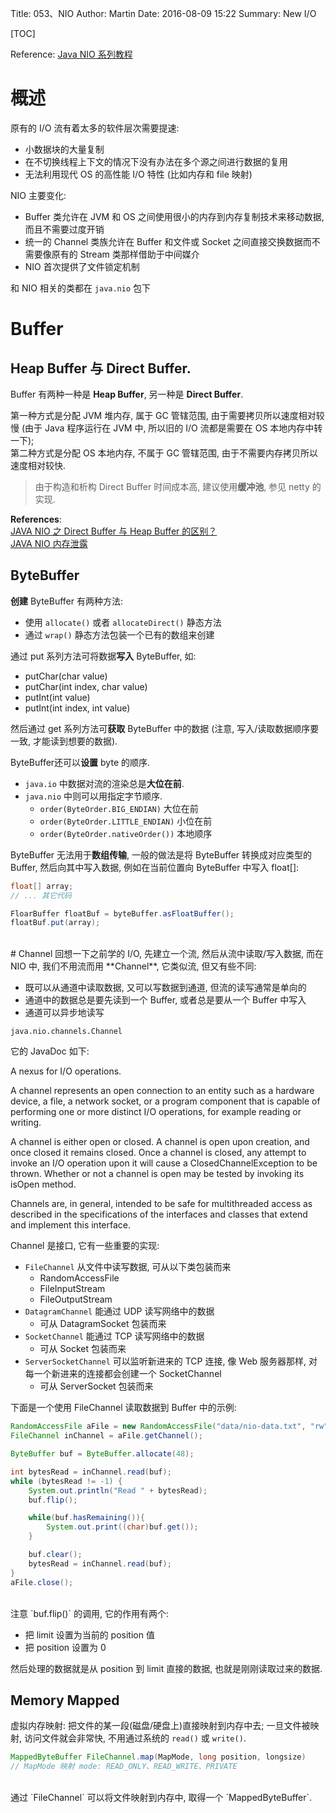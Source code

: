 Title: 053、NIO
Author: Martin
Date: 2016-08-09 15:22
Summary: New I/O

[TOC]

Reference: [Java NIO 系列教程](http://ifeve.com/java-nio-all/)

# 概述
原有的 I/O 流有着太多的软件层次需要提速:

- 小数据块的大量复制
- 在不切换线程上下文的情况下没有办法在多个源之间进行数据的复用
- 无法利用现代 OS 的高性能 I/O 特性 (比如内存和 file 映射)

NIO 主要变化:

- Buffer 类允许在 JVM 和 OS 之间使用很小的内存到内存复制技术来移动数据, 而且不需要过度开销
- 统一的 Channel 类族允许在 Buffer 和文件或 Socket 之间直接交换数据而不需要像原有的 Stream 类那样借助于中间媒介
- NIO 首次提供了文件锁定机制

和 NIO 相关的类都在 `java.nio` 包下


# Buffer
## Heap Buffer 与 Direct Buffer.
Buffer 有两种一种是 **Heap Buffer**, 另一种是 **Direct Buffer**.

第一种方式是分配 JVM 堆内存, 属于 GC 管辖范围, 由于需要拷贝所以速度相对较慢 (由于 Java 程序运行在 JVM 中, 所以旧的 I/O 流都是需要在 OS 本地内存中转一下);<br>
第二种方式是分配 OS 本地内存, 不属于 GC 管辖范围, 由于不需要内存拷贝所以速度相对较快.

> 由于构造和析构 Direct Buffer 时间成本高, 建议使用**缓冲池**, 参见 netty 的实现.

**References**:<br>
[JAVA NIO 之 Direct Buffer 与 Heap Buffer 的区别？](http://eyesmore.iteye.com/blog/1133335)<br>
[JAVA NIO 内存泄露](http://stevex.blog.51cto.com/4300375/1582209)

## ByteBuffer
**创建** ByteBuffer 有两种方法:

- 使用 `allocate()` 或者 `allocateDirect()` 静态方法
- 通过 `wrap()` 静态方法包装一个已有的数组来创建

通过 put 系列方法可将数据**写入** ByteBuffer, 如:

- putChar(char value)
- putChar(int index, char value)
- putInt(int value)
- putInt(int index, int value)

然后通过 get 系列方法可**获取** ByteBuffer 中的数据 (注意, 写入/读取数据顺序要一致, 才能读到想要的数据).

ByteBuffer还可以**设置** byte 的顺序.

- `java.io` 中数据对流的渲染总是**大位在前**.
- `java.nio` 中则可以用指定字节顺序.
    + `order(ByteOrder.BIG_ENDIAN)` 大位在前
    + `order(ByteOrder.LITTLE_ENDIAN)` 小位在前
    + `order(ByteOrder.nativeOrder())` 本地顺序

ByteBuffer 无法用于**数组传输**, 一般的做法是将 ByteBuffer 转换成对应类型的 Buffer, 然后向其中写入数据, 例如在当前位置向 ByteBuffer 中写入 float[]:

```java
float[] array;
// ... 其它代码

FloarBuffer floatBuf = byteBuffer.asFloatBuffer();
floatBuf.put(array);
```
<br>
# Channel
回想一下之前学的 I/O, 先建立一个流, 然后从流中读取/写入数据, 而在 NIO 中, 我们不用流而用 **Channel**, 它类似流, 但又有些不同:

- 既可以从通道中读取数据, 又可以写数据到通道, 但流的读写通常是单向的
- 通道中的数据总是要先读到一个 Buffer, 或者总是要从一个 Buffer 中写入
- 通道可以异步地读写

`java.nio.channels.Channel`

它的 JavaDoc 如下:

A nexus for I/O operations.

A channel represents an open connection to an entity such as a hardware device, a file, a network socket, or a program component that is capable of performing one or more distinct I/O operations, for example reading or writing.

A channel is either open or closed. A channel is open upon creation, and once closed it remains closed. Once a channel is closed, any attempt to invoke an I/O operation upon it will cause a ClosedChannelException to be thrown. Whether or not a channel is open may be tested by invoking its isOpen method.

Channels are, in general, intended to be safe for multithreaded access as described in the specifications of the interfaces and classes that extend and implement this interface.

Channel 是接口, 它有一些重要的实现:

- `FileChannel` 从文件中读写数据, 可从以下类包装而来
    + RandomAccessFile
    + FileInputStream
    + FileOutputStream
- `DatagramChannel` 能通过 UDP 读写网络中的数据
    + 可从 DatagramSocket 包装而来
- `SocketChannel` 能通过 TCP 读写网络中的数据
    + 可从 Socket 包装而来
- `ServerSocketChannel` 可以监听新进来的 TCP 连接, 像 Web 服务器那样, 对每一个新进来的连接都会创建一个 SocketChannel
    + 可从 ServerSocket 包装而来

下面是一个使用 FileChannel 读取数据到 Buffer 中的示例:

```java
RandomAccessFile aFile = new RandomAccessFile("data/nio-data.txt", "rw");
FileChannel inChannel = aFile.getChannel();

ByteBuffer buf = ByteBuffer.allocate(48);

int bytesRead = inChannel.read(buf);
while (bytesRead != -1) {
    System.out.println("Read " + bytesRead);
    buf.flip();

    while(buf.hasRemaining()){
        System.out.print((char)buf.get());
    }

    buf.clear();
    bytesRead = inChannel.read(buf);
}
aFile.close();
```
<br>
注意 `buf.flip()` 的调用, 它的作用有两个:

- 把 limit 设置为当前的 position 值
- 把 position 设置为 0

然后处理的数据就是从 position 到 limit 直接的数据, 也就是刚刚读取过来的数据.

## Memory Mapped
虚拟内存映射: 把文件的某一段(磁盘/硬盘上)直接映射到内存中去; 一旦文件被映射, 访问文件就会非常快, 不用通过系统的 `read()` 或 `write()`.

```java
MappedByteBuffer FileChannel.map(MapMode, long position, longsize)
// MapMode 映射 mode: READ_ONLY、READ_WRITE、PRIVATE
```
<br>
通过 `FileChannel` 可以将文件映射到内存中, 取得一个 `MappedByteBuffer`.
